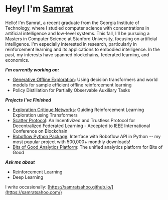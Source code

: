 # Hey! I'm [Samrat](https://samratsahoo.com)

Hello! I'm Samrat, a recent graduate from the Georgia Institute of Technology, where I studied computer science with concentrations in artificial intelligence and low-level systems. This fall, I'll be pursuing a Masters in Computer Science at Stanford University, focusing on artificial intelligence. I'm especially interested in research, particularly in reinforcement learning and its applications to embodied intelligence. In the past, my interests have spanned blockchains, federated learning, and economics.

***I’m currently working on:***
- [Generative Offline Exploration](https://samratsahoo.com/2025/05/13/generative-offline-exploration): Using decision transformers and world models for sample efficient offline reinforcement learning
- Policy Distillation for Partially Observable Auxiliary Tasks

***Projects I've Finished***
- [Exploration Critique Networks](https://github.com/SamratSahoo/exploration-critique-networks): Guiding Reinforcement Learning Exploration using Transformers
- [Scatter Protocol](https://github.com/gtfintechlab/scatter-protocol): An Incentivized and Trustless Protocol for Decentralized Federated Learning - Accepted to IEEE International Conference on Blockchain
- [Roboflow Python Package](https://github.com/roboflow/roboflow-python): Interface with Roboflow API in Python -- my most popular project with 500,000+ monthly downloads! 
- [Bits of Good Analytics Platform](https://github.com/GTBitsOfGood/bog-analytics/): The unified analytics platform for Bits of Good
  
***Ask me about***
- Reinforcement Learning
- Deep Learning

I write occasionally: [https://samratsahoo.github.io/](https://samratsahoo.com/)
